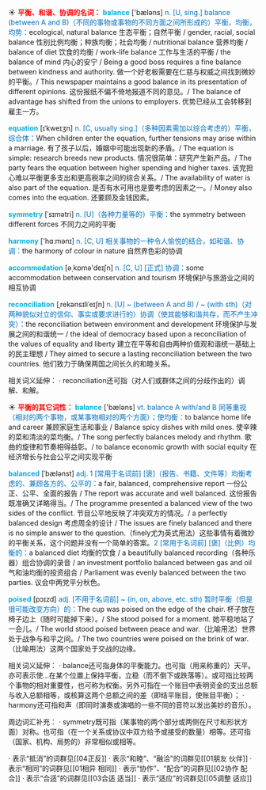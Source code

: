 ☀ <font color="red">**平衡、和谐、协调的名词：**</font>
<font color="sky blue">**balance**</font> ['bæləns] 
<font color="#0070c0">n. [U, sing.] balance (between A and B)（不同的事物或事物的不同方面之间所形成的）平衡，均衡，均势：</font>ecological, natural balance 生态平衡；自然平衡 / gender, racial, social balance 性别比例均衡；种族均衡；社会均衡 / nutritional balance 营养均衡 / balance of diet 饮食的均衡 / work-life balance 工作与生活的平衡 / the balance of mind 内心的安宁 / Being a good boss requires a fine balance between kindness and authority. 做一个好老板需要在仁慈与权威之间找到微妙的平衡。/ This newspaper maintains a good balance in its presentation of different opinions. 这份报纸不偏不倚地报道不同的意见。/ The balance of advantage has shifted from the unions to employers. 优势已经从工会转移到雇主一方。
                      
<font color="sky blue">**equation**</font> [ɪˈkweɪʒn]
<font color="#0070c0">n. [C, usually sing.]（多种因素需加以综合考虑的）平衡，综合体：</font>When children enter the equation, further tensions may arise within a marriage. 有了孩子以后，婚姻中可能出现新的矛盾。/ The equation is simple: research breeds new products. 情况很简单：研究产生新产品。/ The party fears the equation between higher spending and higher taxes. 该党担心难以平衡更多支出和更高税率之间的综合关系。/ The availability of water is also part of the equation. 是否有水可用也是要考虑的因素之一。/ Money also comes into the equation. 还要顾及金钱因素。

<font color="sky blue">**symmetry**</font> [ˈsɪmətri]
<font color="#0070c0">n. [U]（各种力量等的）平衡：</font>the symmetry between different forces 不同力之间的平衡

<font color="sky blue">**harmony**</font> ['hɑːmənɪ] 
<font color="#0070c0">n. [C, U] 相关事物的一种令人愉悦的结合，如和谐、协调：</font>the harmony of colour in nature 自然界色彩的协调

<font color="sky blue">**accommodation**</font> [ə͵kɒmə'deɪʃn] 
<font color="#0070c0">n. [C, U] [正式] 协调：</font>some accommodation between conservation and tourism 环境保护与旅游业之间的相互协调
           
<font color="sky blue">**reconciliation**</font> [ˌrekənsɪliˈeɪʃn]
<font color="#0070c0">n. [U] ~ (between A and B) / ~ (with sth)（对两种貌似对立的信仰、事实或要求进行的）协调（使其能够和谐共存，而不产生冲突）：</font>the reconciliation between environment and development 环境保护与发展之间的和谐统一 / the ideal of democracy based upon a reconciliation of the values of equality and liberty 建立在平等和自由两种价值观和谐统一基础上的民主理想 / They aimed to secure a lasting reconciliation between the two countries. 他们致力于确保两国之间长久的和睦关系。

相关词义延伸：
· reconciliation还可指（对人们或群体之间的分歧作出的）调解、和解。
 
☀ <font color="red">**平衡的其它词性：**</font>
<font color="sky blue">**balance**</font> ['bæləns] 
<font color="#0070c0">vt. balance A with/and B 同等重视（相对的两个事物，或某事物相对的两个方面）；使均衡：</font>to balance home life and career 兼顾家庭生活和事业 / Balance spicy dishes with mild ones. 使辛辣的菜和清淡的菜均衡。/ The song perfectly balances melody and rhythm. 歌曲的旋律和节奏相得益彰。/ to balance economic growth with social equity 在经济增长与社会公平之间实现平衡
              
<font color="sky blue">**balanced**</font> [ˈbælənst]
<font color="#0070c0">adj. 1 [常用于名词前] [褒]（报告、书籍、文件等）均衡考虑的、兼顾各方的、公平的：</font>a fair, balanced, comprehensive report 一份公正、公平、全面的报告 / The report was accurate and well balanced. 这份报告既准确又详略得当。/ The programme presented a balanced view of the two sides of the conflict. 节目公平地反映了冲突双方的情况。/ a perfectly balanced design 考虑周全的设计 / The issues are finely balanced and there is no simple answer to the question.（finely尤为英式用法）这些事情有着微妙的平衡关系，这个问题并没有一个简单的答案。<font color="#0070c0">2 [常用于名词前] [褒]（比例）均衡的：</font>a balanced diet 均衡的饮食 / a beautifully balanced recording（各种乐器）组合协调的录音 / an investment portfolio balanced between gas and oil 气和油均衡的投资组合 / Parliament was evenly balanced between the two parties. 议会中两党平分秋色。

<font color="sky blue">**poised**</font> [pɔɪzd]
<font color="#0070c0">adj. [不用于名词前] ~ (in, on, above, etc. sth) 暂时平衡（但是很可能改变方向）的：</font>The cup was poised on the edge of the chair. 杯子放在椅子边上（随时可能掉下来）。/ She stood poised for a moment. 她平稳地站了一会儿。/ The world stood poised between peace and war.（比喻用法）世界处于战争与和平之间。/ The two countries were poised on the brink of war.（比喻用法）这两个国家处于交战的边缘。

相关词义延伸：
· balance还可指身体的平衡能力。也可指（用来称重的）天平。亦可表示使…在某个位置上保持平衡，立稳（而不倒下或跌落等）。或可指比较两个事物的相对重要性，也可称为权衡。另外可指在一个账目中表明资金的支出总额与收入总额相等，或核算这两个总额之间的差（即结平账目，使账目平衡）；
· harmony还可指和声（即同时演奏或演唱的一些不同的音符以发出美妙的音乐）。

周边词汇补充：
· symmetry既可指（某事物的两个部分或两侧在尺寸和形状方面）对称。也可指（在一个关系或协议中双方给予或接受的数量）相等。还可指（国家、机构、局势的）非常相似或相等。

· 表示“抵消”的词群见[[04正反]]
· 表示“和睦”、“融洽”的词群见[[01朋友 伙伴]]
· 表示“相同”的词群见[[01相异 相同]]
· 表示“协作”、“配合”的词群见[[02协作 配合]]
· 表示“合适”的词群见[[03合适 适当]]
· 表示“适应”的词群见[[05调整 适应]]
